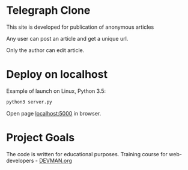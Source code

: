 # Telegraph Clone

This site is developed for publication of anonymous articles

Any user can post an article and get a unique url.

Only the author can edit article.

# Deploy on localhost

Example of launch on Linux, Python 3.5:

```bash
python3 server.py
```

Open page [localhost:5000](http://localhost:5000) in browser.

# Project Goals

The code is written for educational purposes. Training course for web-developers - [DEVMAN.org](https://devman.org)
